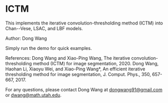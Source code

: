 # ICTM
This implements the iterative convolution-thresholding method (ICTM) into Chan--Vese, LSAC, and LBF models.

Author: Dong Wang 

Simply run the demo for quick examples. 

References: 
Dong Wang and Xiao-Ping Wang, The iterative convolution-thresholding method (ICTM) for image segmentation, 2020.
Dong Wang, Haohan Li, Xiaoyu Wei, and Xiao-Ping Wang*, An efficient iterative thresholding method for image segmentation, J. Comput. Phys., 350, 657-667, 2017.

For any questions, please contact Dong Wang at dongwang91@gmail.com or dwang@math.utah.edu.
